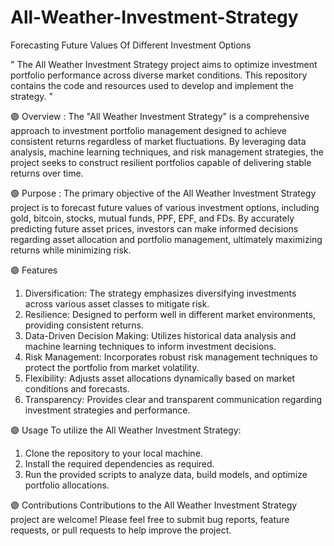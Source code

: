 # All-Weather-Investment-Strategy
Forecasting Future Values Of Different Investment Options

" The All Weather Investment Strategy project aims to optimize investment portfolio performance across diverse market conditions. This repository contains the code and resources used to develop and implement the strategy. "

🟣 Overview : 
The "All Weather Investment Strategy" is a comprehensive approach to investment portfolio management designed to achieve consistent returns regardless of market fluctuations. By leveraging data analysis, machine learning techniques, and risk management strategies, the project seeks to construct resilient portfolios capable of delivering stable returns over time.

🟣 Purpose : 
The primary objective of the All Weather Investment Strategy project is to forecast future values of various investment options, including gold, bitcoin, stocks, mutual funds, PPF, EPF, and FDs. By accurately predicting future asset prices, investors can make informed decisions regarding asset allocation and portfolio management, ultimately maximizing returns while minimizing risk.

🟣 Features
1) Diversification: The strategy emphasizes diversifying investments across various asset classes to mitigate risk.
2) Resilience: Designed to perform well in different market environments, providing consistent returns.
3) Data-Driven Decision Making: Utilizes historical data analysis and machine learning techniques to inform investment decisions.
4) Risk Management: Incorporates robust risk management techniques to protect the portfolio from market volatility.
5) Flexibility: Adjusts asset allocations dynamically based on market conditions and forecasts.
6) Transparency: Provides clear and transparent communication regarding investment strategies and performance.

🟣 Usage
To utilize the All Weather Investment Strategy:

1) Clone the repository to your local machine.
2) Install the required dependencies as required.
3) Run the provided scripts to analyze data, build models, and optimize portfolio allocations.

🟣 Contributions
Contributions to the All Weather Investment Strategy project are welcome! Please feel free to submit bug reports, feature requests, or pull requests to help improve the project.

